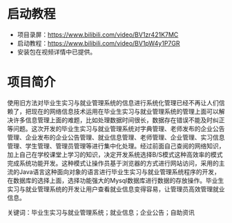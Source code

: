 # 启动教程

- 项目录屏：https://www.bilibili.com/video/BV1zr421K7MC
- 启动教程：https://www.bilibili.com/video/BV1pW4y1P7GR
- 安装包在视频详情中已提供。

# 项目简介
使用旧方法对毕业生实习与就业管理系统的信息进行系统化管理已经不再让人们信赖了，把现在的网络信息技术运用在毕业生实习与就业管理系统的管理上面可以解决许多信息管理上面的难题，比如处理数据时间很长，数据存在错误不能及时纠正等问题。这次开发的毕业生实习与就业管理系统对字典管理、老师发布的企业公告管理、企业发布的企业公告管理、就业信息管理、老师管理、企业管理、实习信息管理、学生管理、管理员管理等进行集中化处理。经过前面自己查阅的网络知识，加上自己在学校课堂上学习的知识，决定开发系统选择B/S模式这种高效率的模式完成系统功能开发。这种模式让操作员基于浏览器的方式进行网站访问，采用的主流的Java语言这种面向对象的语言进行毕业生实习与就业管理系统程序的开发，在数据库的选择上面，选择功能强大的Mysql数据库进行数据的存放操作。毕业生实习与就业管理系统的开发让用户查看就业信息变得容易，让管理员高效管理就业信息。

关键词：毕业生实习与就业管理系统；就业信息；企业公告；自助资讯
